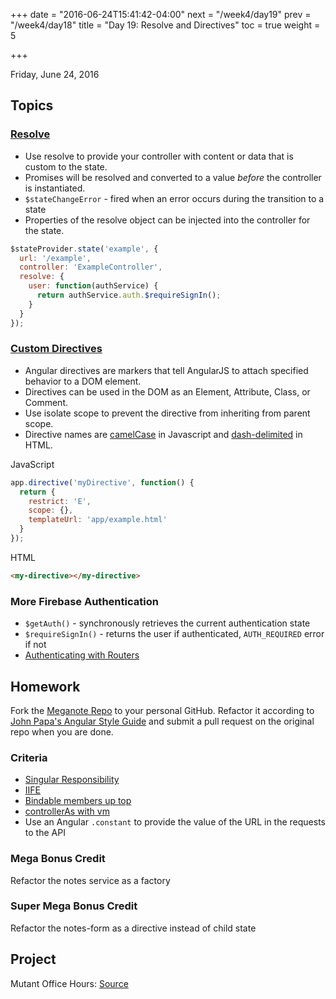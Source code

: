 +++
date = "2016-06-24T15:41:42-04:00"
next = "/week4/day19"
prev = "/week4/day18"
title = "Day 19: Resolve and Directives"
toc = true
weight = 5

+++

<date>Friday, June 24, 2016</date>

## Topics

### [Resolve](https://github.com/angular-ui/ui-router/wiki#resolve)
  * Use resolve to provide your controller with content or data that is custom to the state.
  * Promises will be resolved and converted to a value _before_ the controller is instantiated.
  * `$stateChangeError` - fired when an error occurs during the transition to a state
  * Properties of the resolve object can be injected into the controller for the state.

```js
$stateProvider.state('example', {
  url: '/example',
  controller: 'ExampleController',
  resolve: {
    user: function(authService) {
      return authService.auth.$requireSignIn();
    }
  }
});
```

### [Custom Directives](https://docs.angularjs.org/guide/directive)
  * Angular directives are markers that tell AngularJS to attach specified behavior to a DOM element.
  * Directives can be used in the DOM as an Element, Attribute, Class, or Comment.
  * Use isolate scope to prevent the directive from inheriting from parent scope.
  * Directive names are [camelCase](http://en.wikipedia.org/wiki/CamelCase) in Javascript and [dash-delimited](http://en.wikipedia.org/wiki/Letter_case#Computers) in HTML.

JavaScript
```js
app.directive('myDirective', function() {
  return {
    restrict: 'E',
    scope: {},
    templateUrl: 'app/example.html'
  }
});
```
HTML
```html
<my-directive></my-directive>
```

### More Firebase Authentication
  * `$getAuth()` - synchronously retrieves the current authentication state
  * `$requireSignIn()` - returns the user if authenticated, `AUTH_REQUIRED` error if not
  * [Authenticating with Routers](https://www.firebase.com/docs/web/libraries/angular/guide/user-auth.html#section-routers)

## Homework
Fork the [Meganote Repo](https://github.com/xternbootcamp16/meganote) to your personal GitHub.  Refactor it according to [John Papa's Angular Style Guide](https://github.com/johnpapa/angular-styleguide/blob/master/a1/README.md) and submit a pull request on the original repo when you are done.

### Criteria
  * [Singular Responsibility](https://github.com/johnpapa/angular-styleguide/blob/master/a1/README.md#single-responsibility)
  * [IIFE](https://github.com/johnpapa/angular-styleguide/blob/master/a1/README.md#iife)
  * [Bindable members up top](https://github.com/johnpapa/angular-styleguide/blob/master/a1/README.md#bindable-members-up-top)
  * [controllerAs with vm](https://github.com/johnpapa/angular-styleguide/blob/master/a1/README.md#controlleras-with-vm)
  * Use an Angular `.constant` to provide the value of the URL in the requests to the API

### Mega Bonus Credit
Refactor the notes service as a factory

### Super Mega Bonus Credit
Refactor the notes-form as a directive instead of child state

## Project
Mutant Office Hours: [Source](https://github.com/xternbootcamp16/mutant-office-hours/tree/37c3e7df30ff50e4d9d0805ffd9a6136694e0436)
